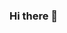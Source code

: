 ### Hi there 👋

<!--
**Rajeshwari0826/Rajeshwari0826** is a ✨ _special_ ✨ repository because its `README.md` (this file) appears on your GitHub profile.

Here are some ideas to get you started:

- I love to learn and believe in perfection.
- 🔭 I’m currently working on making the machines into human.
- 🌱 I’m currently learning software automation.
- 👯 I’m looking to collaborate on cybersecurity and artificial intalligence.
- 🤔 I’m looking for help with ...
- 💬 Ask me about ...
- 📫 How to reach me: @rajeshwari0826:gitter.im (my gitter account)
- 😄 Pronouns: ...
- ⚡ My working languages are c,c++,python,java,javascript.
-->
